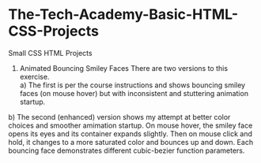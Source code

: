 # The-Tech-Academy-Basic-HTML-CSS-Projects
Small CSS HTML Projects

1) Animated Bouncing Smiley Faces
There are two versions to this exercise.  
a) The first is per the course instructions and shows bouncing smiley faces (on mouse hover) but with inconsistent and 
stuttering animation startup. 

b) The second (enhanced) version shows my attempt at better color choices and smoother amimation startup. On mouse hover, the 
smiley face opens its eyes and its container expands slightly.  Then on mouse click and hold, it changes to a more saturated color 
and bounces up and down.  Each bouncing face demonstrates different cubic-bezier function parameters.